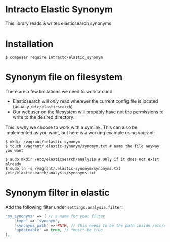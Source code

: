 Intracto Elastic Synonym
============

This library reads & writes elasticsearch synonyms

Installation
============

```console
$ composer require intracto/elastic_synonym
```

Synonym file on filesystem
==========================
There are a few limitations we need to work around:
* Elasticsearch will *only* read wherever the current config file is located (usually `/etc/elasticsearch`)
* Our webuser on the filesystem will propably have not the permissions to write to the desired directory.

This is why we choose to work with a symlink.
This can also be implemented as you want, but here is a working example using vagrant:
```console
$ mkdir /vagrant/.elastic-synonym
$ touch /vagrant/.elastic-synonym/synomym.txt # name the file anyway you want

$ sudo mkdir /etc/elasticsearch/analysis # Only if it does not exist already
$ sudo ln -s /vagrant/.elastic-synonym/synonyms.txt /etc/elasticsearch/analysis/synonyms.txt
```


Synonym filter in elastic
=========================
Add the following filter under `settings.analysis.filter`:
```php
'my_synonyms' => [ // a name for your filter
    'type' => 'synonym',
    'synonyms_path' => PATH, // This needs to be the path inside /etc/elastic. f.e. 'analysis/synonyms.txt
    'updateable' => true, // *must* be true
],
```